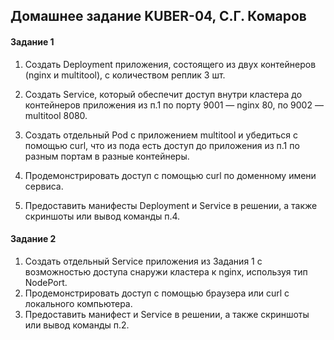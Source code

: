 ## Домашнее задание KUBER-04, С.Г. Комаров

#### Задание 1

1. Создать Deployment приложения, состоящего из двух контейнеров (nginx и multitool), с количеством реплик 3 шт.  
2. Создать Service, который обеспечит доступ внутри кластера до контейнеров приложения из п.1 по порту 9001 — nginx 80, по 9002 — multitool 8080.  
3. Создать отдельный Pod с приложением multitool и убедиться с помощью curl, что из пода есть доступ до приложения из п.1 по разным портам в разные контейнеры.  
4. Продемонстрировать доступ с помощью curl по доменному имени сервиса.  


5. Предоставить манифесты Deployment и Service в решении, а также скриншоты или вывод команды п.4.  

#### Задание 2

1. Создать отдельный Service приложения из Задания 1 с возможностью доступа снаружи кластера к nginx, используя тип NodePort.
2. Продемонстрировать доступ с помощью браузера или curl с локального компьютера.
3. Предоставить манифест и Service в решении, а также скриншоты или вывод команды п.2.  

